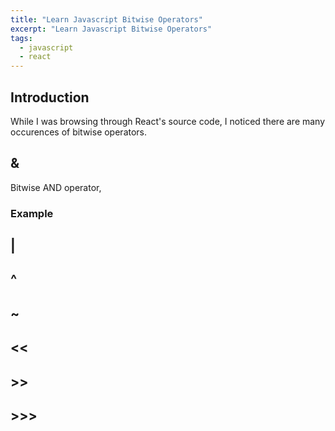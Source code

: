 ```yaml
---
title: "Learn Javascript Bitwise Operators"
excerpt: "Learn Javascript Bitwise Operators"
tags:
  - javascript
  - react
---
```


## Introduction

While I was browsing through React's source code, I noticed there are many occurences of bitwise operators.

## &
Bitwise AND operator,

### Example 

## |

## ^	
## ~	
## <<	
## >>	
## >>>	